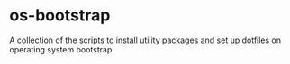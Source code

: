 # os-bootstrap

A collection of the scripts to install utility packages and set up dotfiles on operating system bootstrap.
